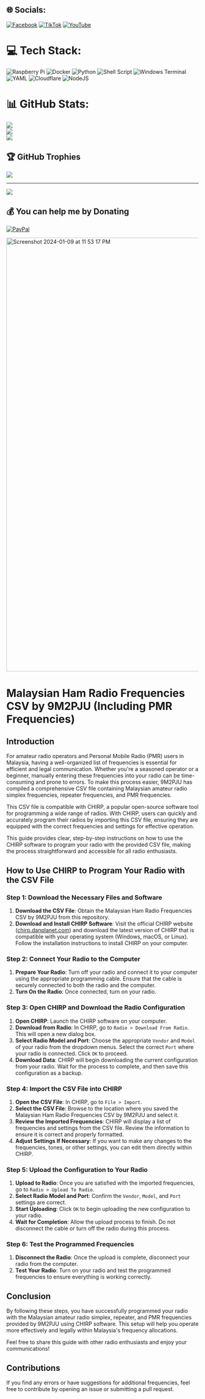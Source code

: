 
## 🌐 Socials:
[![Facebook](https://img.shields.io/badge/Facebook-%231877F2.svg?logo=Facebook&logoColor=white)](https://facebook.com/https://www.facebook.com/faizul.9m2pju) [![TikTok](https://img.shields.io/badge/TikTok-%23000000.svg?logo=TikTok&logoColor=white)](https://tiktok.com/@9m2pju) [![YouTube](https://img.shields.io/badge/YouTube-%23FF0000.svg?logo=YouTube&logoColor=white)](https://youtube.com/@http://www.youtube.com/@9m2pju) 

# 💻 Tech Stack:
![Raspberry Pi](https://img.shields.io/badge/-RaspberryPi-C51A4A?style=for-the-badge&logo=Raspberry-Pi) ![Docker](https://img.shields.io/badge/docker-%230db7ed.svg?style=for-the-badge&logo=docker&logoColor=white) ![Python](https://img.shields.io/badge/python-3670A0?style=for-the-badge&logo=python&logoColor=ffdd54) ![Shell Script](https://img.shields.io/badge/shell_script-%23121011.svg?style=for-the-badge&logo=gnu-bash&logoColor=white) ![Windows Terminal](https://img.shields.io/badge/Windows%20Terminal-%234D4D4D.svg?style=for-the-badge&logo=windows-terminal&logoColor=white) ![YAML](https://img.shields.io/badge/yaml-%23ffffff.svg?style=for-the-badge&logo=yaml&logoColor=151515) ![Cloudflare](https://img.shields.io/badge/Cloudflare-F38020?style=for-the-badge&logo=Cloudflare&logoColor=white) ![NodeJS](https://img.shields.io/badge/node.js-6DA55F?style=for-the-badge&logo=node.js&logoColor=white)
# 📊 GitHub Stats:
![](https://github-readme-stats.vercel.app/api?username=9M2PJU&theme=dark&hide_border=false&include_all_commits=false&count_private=false)<br/>
![](https://github-readme-streak-stats.herokuapp.com/?user=9M2PJU&theme=dark&hide_border=false)<br/>
![](https://github-readme-stats.vercel.app/api/top-langs/?username=9M2PJU&theme=dark&hide_border=false&include_all_commits=false&count_private=false&layout=compact)

## 🏆 GitHub Trophies
![](https://github-profile-trophy.vercel.app/?username=9M2PJU&theme=radical&no-frame=false&no-bg=true&margin-w=4)

---
[![](https://visitcount.itsvg.in/api?id=9M2PJU&icon=0&color=0)](https://visitcount.itsvg.in)

  ## 💰 You can help me by Donating
  [![PayPal](https://img.shields.io/badge/PayPal-00457C?style=for-the-badge&logo=paypal&logoColor=white)](https://paypal.me/9m2pju) 

  
<!-- Proudly created with GPRM ( https://gprm.itsvg.in ) -->

<img width="1136" alt="Screenshot 2024-01-09 at 11 53 17 PM" src="https://github.com/9M2PJU/Malaysian-Ham-Radio-Simplex-and-Repeater-Frequencies/assets/991353/3dfc1b30-5877-40cc-9d13-e2e038d3a0e0">

# Malaysian Ham Radio Frequencies CSV by 9M2PJU (Including PMR Frequencies)

## Introduction

For amateur radio operators and Personal Mobile Radio (PMR) users in Malaysia, having a well-organized list of frequencies is essential for efficient and legal communication. Whether you're a seasoned operator or a beginner, manually entering these frequencies into your radio can be time-consuming and prone to errors. To make this process easier, 9M2PJU has compiled a comprehensive CSV file containing Malaysian amateur radio simplex frequencies, repeater frequencies, and PMR frequencies.

This CSV file is compatible with CHIRP, a popular open-source software tool for programming a wide range of radios. With CHIRP, users can quickly and accurately program their radios by importing this CSV file, ensuring they are equipped with the correct frequencies and settings for effective operation.

This guide provides clear, step-by-step instructions on how to use the CHIRP software to program your radio with the provided CSV file, making the process straightforward and accessible for all radio enthusiasts.

## How to Use CHIRP to Program Your Radio with the CSV File

### Step 1: Download the Necessary Files and Software

1. **Download the CSV File**: Obtain the Malaysian Ham Radio Frequencies CSV by 9M2PJU from this repository.
2. **Download and Install CHIRP Software**: Visit the official CHIRP website ([chirp.danplanet.com](https://chirp.danplanet.com)) and download the latest version of CHIRP that is compatible with your operating system (Windows, macOS, or Linux). Follow the installation instructions to install CHIRP on your computer.

### Step 2: Connect Your Radio to the Computer

1. **Prepare Your Radio**: Turn off your radio and connect it to your computer using the appropriate programming cable. Ensure that the cable is securely connected to both the radio and the computer.
2. **Turn On the Radio**: Once connected, turn on your radio.

### Step 3: Open CHIRP and Download the Radio Configuration

1. **Open CHIRP**: Launch the CHIRP software on your computer.
2. **Download from Radio**: In CHIRP, go to `Radio > Download From Radio`. This will open a new dialog box.
3. **Select Radio Model and Port**: Choose the appropriate `Vendor` and `Model` of your radio from the dropdown menus. Select the correct `Port` where your radio is connected. Click `OK` to proceed.
4. **Download Data**: CHIRP will begin downloading the current configuration from your radio. Wait for the process to complete, and then save this configuration as a backup.

### Step 4: Import the CSV File into CHIRP

1. **Open the CSV File**: In CHIRP, go to `File > Import`.
2. **Select the CSV File**: Browse to the location where you saved the Malaysian Ham Radio Frequencies CSV by 9M2PJU and select it.
3. **Review the Imported Frequencies**: CHIRP will display a list of frequencies and settings from the CSV file. Review the information to ensure it is correct and properly formatted.
4. **Adjust Settings If Necessary**: If you want to make any changes to the frequencies, tones, or other settings, you can edit them directly within CHIRP.

### Step 5: Upload the Configuration to Your Radio

1. **Upload to Radio**: Once you are satisfied with the imported frequencies, go to `Radio > Upload To Radio`.
2. **Select Radio Model and Port**: Confirm the `Vendor`, `Model`, and `Port` settings are correct.
3. **Start Uploading**: Click `OK` to begin uploading the new configuration to your radio.
4. **Wait for Completion**: Allow the upload process to finish. Do not disconnect the cable or turn off the radio during this process.

### Step 6: Test the Programmed Frequencies

1. **Disconnect the Radio**: Once the upload is complete, disconnect your radio from the computer.
2. **Test Your Radio**: Turn on your radio and test the programmed frequencies to ensure everything is working correctly.

## Conclusion

By following these steps, you have successfully programmed your radio with the Malaysian amateur radio simplex, repeater, and PMR frequencies provided by 9M2PJU using CHIRP software. This setup will help you operate more effectively and legally within Malaysia's frequency allocations.

Feel free to share this guide with other radio enthusiasts and enjoy your communications!

## Contributions

If you find any errors or have suggestions for additional frequencies, feel free to contribute by opening an issue or submitting a pull request.


